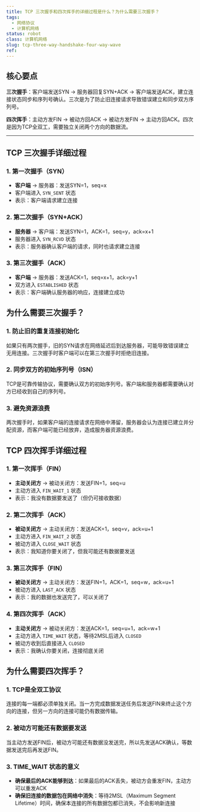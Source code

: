 ```yaml
---
title: TCP 三次握手和四次挥手的详细过程是什么？为什么需要三次握手？
tags:
  - 网络协议
  - 计算机网络
status: robot
class: 计算机网络
slug: tcp-three-way-handshake-four-way-wave
ref:
---
```


## 核心要点

**三次握手**：客户端发送SYN → 服务器回复SYN+ACK → 客户端发送ACK，建立连接状态同步和序列号确认。三次是为了防止旧连接请求导致错误建立和同步双方序列号。

**四次挥手**：主动方发FIN → 被动方回ACK → 被动方发FIN → 主动方回ACK。四次是因为TCP全双工，需要独立关闭两个方向的数据流。

---

## TCP 三次握手详细过程

### 1. 第一次握手（SYN）
- **客户端** → 服务器：发送SYN=1，seq=x
- 客户端进入 `SYN_SENT` 状态
- 表示：客户端请求建立连接

### 2. 第二次握手（SYN+ACK）
- **服务器** → 客户端：发送SYN=1，ACK=1，seq=y，ack=x+1
- 服务器进入 `SYN_RCVD` 状态
- 表示：服务器确认客户端的请求，同时也请求建立连接

### 3. 第三次握手（ACK）
- **客户端** → 服务器：发送ACK=1，seq=x+1，ack=y+1
- 双方进入 `ESTABLISHED` 状态
- 表示：客户端确认服务器的响应，连接建立成功

## 为什么需要三次握手？

### 1. 防止旧的重复连接初始化
如果只有两次握手，旧的SYN请求在网络延迟后到达服务器，可能导致错误建立无用连接。三次握手时客户端可以在第三次握手时拒绝旧连接。

### 2. 同步双方的初始序列号（ISN）
TCP是可靠传输协议，需要确认双方的初始序列号。客户端和服务器都需要确认对方已经收到自己的序列号。

### 3. 避免资源浪费
两次握手时，如果客户端的连接请求在网络中滞留，服务器会认为连接已建立并分配资源，而客户端可能已经放弃，造成服务器资源浪费。

## TCP 四次挥手详细过程

### 1. 第一次挥手（FIN）
- **主动关闭方** → 被动关闭方：发送FIN=1，seq=u
- 主动方进入 `FIN_WAIT_1` 状态
- 表示：我没有数据要发送了（但仍可接收数据）

### 2. 第二次挥手（ACK）
- **被动关闭方** → 主动关闭方：发送ACK=1，seq=v，ack=u+1
- 主动方进入 `FIN_WAIT_2` 状态
- 被动方进入 `CLOSE_WAIT` 状态
- 表示：我知道你要关闭了，但我可能还有数据要发送

### 3. 第三次挥手（FIN）
- **被动关闭方** → 主动关闭方：发送FIN=1，ACK=1，seq=w，ack=u+1
- 被动方进入 `LAST_ACK` 状态
- 表示：我的数据也发送完了，可以关闭了

### 4. 第四次挥手（ACK）
- **主动关闭方** → 被动关闭方：发送ACK=1，seq=u+1，ack=w+1
- 主动方进入 `TIME_WAIT` 状态，等待2MSL后进入 `CLOSED`
- 被动方收到后直接进入 `CLOSED`
- 表示：我确认你要关闭，连接彻底关闭

## 为什么需要四次挥手？

### 1. TCP是全双工协议
连接的每一端都必须单独关闭。当一方完成数据发送任务后发送FIN来终止这个方向的连接，但另一方向的连接可能仍有数据传输。

### 2. 被动方可能还有数据要发送
当主动方发送FIN后，被动方可能还有数据没发送完，所以先发送ACK确认，等数据发送完后再发送FIN。

### 3. TIME_WAIT 状态的意义
- **确保最后的ACK能够到达**：如果最后的ACK丢失，被动方会重发FIN，主动方可以重发ACK
- **确保旧连接的数据包在网络中消失**：等待2MSL（Maximum Segment Lifetime）时间，确保本连接的所有数据包都已消失，不会影响新连接
